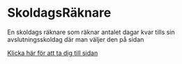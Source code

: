 # SkoldagsRäknare
En skoldags räknare som räknar antalet dagar kvar tills sin avslutningsskoldag där man väljer den på sidan

[Klicka här för att ta dig till sidan](https://cristopherburlinedu.github.io/SkoldagsRaknare/)
